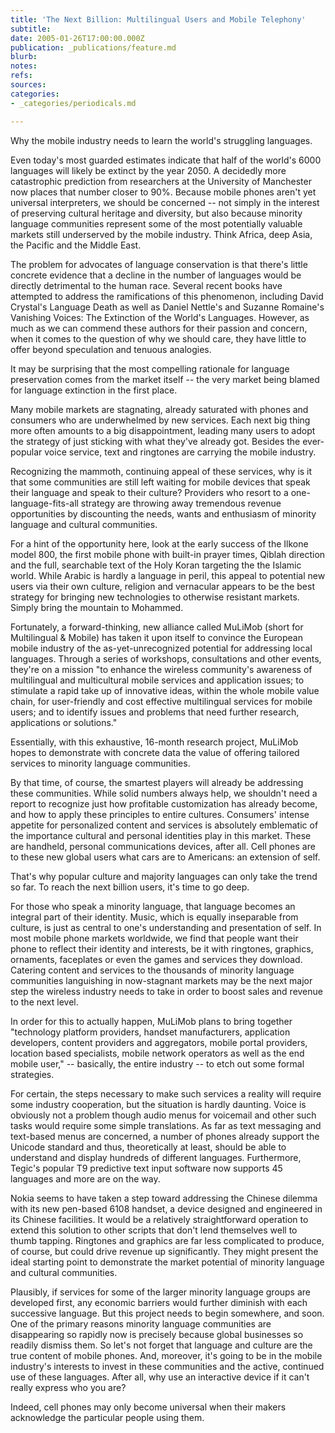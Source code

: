 ```yaml
---
title: 'The Next Billion: Multilingual Users and Mobile Telephony'
subtitle: 
date: 2005-01-26T17:00:00.000Z
publication: _publications/feature.md
blurb: 
notes: 
refs: 
sources: 
categories:
- _categories/periodicals.md

---
```

Why the mobile industry needs to learn the world's struggling languages.

Even today's most guarded estimates indicate that half of the world's 6000 languages will likely be extinct by the year 2050. A decidedly more catastrophic prediction from researchers at the University of Manchester now places that number closer to 90%. Because mobile phones aren't yet universal interpreters, we should be concerned -- not simply in the interest of preserving cultural heritage and diversity, but also because minority language communities represent some of the most potentially valuable markets still underserved by the mobile industry. Think Africa, deep Asia, the Pacific and the Middle East.

The problem for advocates of language conservation is that there's little concrete evidence that a decline in the number of languages would be directly detrimental to the human race. Several recent books have attempted to address the ramifications of this phenomenon, including David Crystal's Language Death as well as Daniel Nettle's and Suzanne Romaine's Vanishing Voices: The Extinction of the World's Languages. However, as much as we can commend these authors for their passion and concern, when it comes to the question of why we should care, they have little to offer beyond speculation and tenuous analogies.

It may be surprising that the most compelling rationale for language preservation comes from the market itself -- the very market being blamed for language extinction in the first place.

Many mobile markets are stagnating, already saturated with phones and consumers who are underwhelmed by new services. Each next big thing more often amounts to a big disappointment, leading many users to adopt the strategy of just sticking with what they've already got. Besides the ever-popular voice service, text and ringtones are carrying the mobile industry.

Recognizing the mammoth, continuing appeal of these services, why is it that some communities are still left waiting for mobile devices that speak their language and speak to their culture? Providers who resort to a one-language-fits-all strategy are throwing away tremendous revenue opportunities by discounting the needs, wants and enthusiasm of minority language and cultural communities.

For a hint of the opportunity here, look at the early success of the Ilkone model 800, the first mobile phone with built-in prayer times, Qiblah direction and the full, searchable text of the Holy Koran targeting the the Islamic world. While Arabic is hardly a language in peril, this appeal to potential new users via their own culture, religion and vernacular appears to be the best strategy for bringing new technologies to otherwise resistant markets. Simply bring the mountain to Mohammed.

Fortunately, a forward-thinking, new alliance called MuLiMob (short for Multilingual & Mobile) has taken it upon itself to convince the European mobile industry of the as-yet-unrecognized potential for addressing local languages. Through a series of workshops, consultations and other events, they're on a mission "to enhance the wireless community's awareness of multilingual and multicultural mobile services and application issues; to stimulate a rapid take up of innovative ideas, within the whole mobile value chain, for user-friendly and cost effective multilingual services for mobile users; and to identify issues and problems that need further research, applications or solutions."

Essentially, with this exhaustive, 16-month research project, MuLiMob hopes to demonstrate with concrete data the value of offering tailored services to minority language communities.

By that time, of course, the smartest players will already be addressing these communities. While solid numbers always help, we shouldn't need a report to recognize just how profitable customization has already become, and how to apply these principles to entire cultures. Consumers' intense appetite for personalized content and services is absolutely emblematic of the importance cultural and personal identities play in this market. These are handheld, personal communications devices, after all. Cell phones are to these new global users what cars are to Americans: an extension of self.

That's why popular culture and majority languages can only take the trend so far. To reach the next billion users, it's time to go deep.

For those who speak a minority language, that language becomes an integral part of their identity. Music, which is equally inseparable from culture, is just as central to one's understanding and presentation of self. In most mobile phone markets worldwide, we find that people want their phone to reflect their identity and interests, be it with ringtones, graphics, ornaments, faceplates or even the games and services they download. Catering content and services to the thousands of minority language communities languishing in now-stagnant markets may be the next major step the wireless industry needs to take in order to boost sales and revenue to the next level.

In order for this to actually happen, MuLiMob plans to bring together "technology platform providers, handset manufacturers, application developers, content providers and aggregators, mobile portal providers, location based specialists, mobile network operators as well as the end mobile user," -- basically, the entire industry -- to etch out some formal strategies.

For certain, the steps necessary to make such services a reality will require some industry cooperation, but the situation is hardly daunting. Voice is obviously not a problem though audio menus for voicemail and other such tasks would require some simple translations. As far as text messaging and text-based menus are concerned, a number of phones already support the Unicode standard and thus, theoretically at least, should be able to understand and display hundreds of different languages. Furthermore, Tegic's popular T9 predictive text input software now supports 45 languages and more are on the way.

Nokia seems to have taken a step toward addressing the Chinese dilemma with its new pen-based 6108 handset, a device designed and engineered in its Chinese facilities. It would be a relatively straightforward operation to extend this solution to other scripts that don't lend themselves well to thumb tapping. Ringtones and graphics are far less complicated to produce, of course, but could drive revenue up significantly. They might present the ideal starting point to demonstrate the market potential of minority language and cultural communities.

Plausibly, if services for some of the larger minority language groups are developed first, any economic barriers would further diminish with each successive language. But this project needs to begin somewhere, and soon. One of the primary reasons minority language communities are disappearing so rapidly now is precisely because global businesses so readily dismiss them. So let's not forget that language and culture are the true content of mobile phones. And, moreover, it's going to be in the mobile industry's interests to invest in these communities and the active, continued use of these languages. After all, why use an interactive device if it can't really express who you are?

Indeed, cell phones may only become universal when their makers acknowledge the particular people using them.